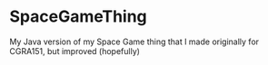 # SpaceGameThing
My Java version of my Space Game thing that I made originally for CGRA151, but improved (hopefully)
